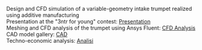 Design and CFD simulation of a variable-geometry intake trumpet realized using additive manufacturing  
Presentation at the "3ntr for young" contest: [Presentation](https://github.com/user-attachments/files/22702573/Contest.3ntr_UniCT.pptx)  
Meshing and CFD analysis of the trumpet using Ansys Fluent: [CFD Analysis](https://github.com/user-attachments/files/22702616/CFD_UniCT.pptx)  
CAD model gallery: [CAD](https://github.com/user-attachments/files/22702670/CAD.model.gallery.pptx)  
Techno-economic analysis: [Analisi](https://github.com/user-attachments/files/22702673/Analisi.Tecnico_Economica_UniCT.pdf)

